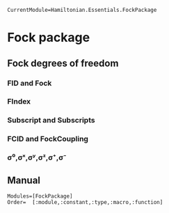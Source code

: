 ```@meta
CurrentModule=Hamiltonian.Essentials.FockPackage
```

# Fock package

## Fock degrees of freedom

### FID and Fock

### FIndex

### Subscript and Subscripts

### FCID and FockCoupling

### σ⁰,σˣ,σʸ,σᶻ,σ⁺,σ⁻

## Manual

```@autodocs
Modules=[FockPackage]
Order=  [:module,:constant,:type,:macro,:function]
```
